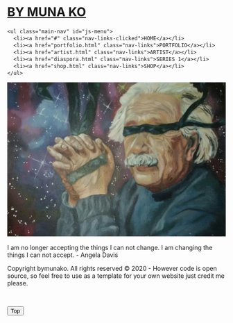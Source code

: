 <!DOCTYPE html>
<html lang="en">

<head>
  <title>Home</title>
  <meta charset="UTF-8">
  <meta name="viewport" content="width=device-width" , initial-scale=1.0>
  <meta http-equiv="X-UA-Compatible" content="ie=edge">

  <link rel="icon" href="./img/logoMKbrown.png" />
  <link rel="stylesheet" href="https://fonts.googleapis.com/css?family=Poppins&display=swap" />
  <link rel="stylesheet" href="style.css" />
  <link rel="stylesheet" href="https://use.fontawesome.com/releases/v5.7.2/css/all.css" integrity="sha384-fnmOCqbTlWIlj8LyTjo7mOUStjsKC4pOpQbqyi7RrhN7udi9RwhKkMHpvLbHG9Sr" crossorigin="anonymous" />
  <link rel="stylesheet" href="https://cdnjs.cloudflare.com/ajax/libs/font-awesome/4.7.0/css/font-awesome.min.css" />
</head>

<body>

  <div class="title">
    <a href="./home.html"><h1>BY MUNA KO</h1></a>
  </div>

  <nav class="topnav">
    <span class="navbar-toggle" id="js-navbar-toggle">
      <i class="fas fa-bars"></i>
    </span>

    <ul class="main-nav" id="js-menu">
      <li><a href="#" class="nav-links-clicked">HOME</a></li>
      <li><a href="portfolio.html" class="nav-links">PORTFOLIO</a></li>
      <li><a href="artist.html" class="nav-links">ARTIST</a></li>
      <li><a href="diaspora.html" class="nav-links">SERIES 1</a></li>
      <li><a href="shop.html" class="nav-links">SHOP</a></li>
    </ul>
  </nav>

  <img class="main-photo" src="./img/einstein.png" alt="einstein">

  <div class="quote">
    <p>I am no longer accepting the things I can not change. I am changing the things I can not accept. - Angela Davis</p>
  </div>

  <div class="social-media">
    <a href="https://www.instagram.com/bymuna.ko/" target="_blank" class="fa fa-instagram"></a>
    <a href="https://twitter.com/munaxagh" target="_blank" class="fa fa-twitter"></a>
    <a href="https://open.spotify.com/user/70reujyoya26j3lr2t94urb8a/playlist/219aT3ijWGPn1rxUKldT9f?si=OdyCQE0GQa-Cz0BYj2ecRQ" target="_blank" class="fa fa-spotify"></a>
  </div>

  <div class="copyright">
    <p>Copyright bymunako. All rights reserved © 2020 - However code is open source, so feel free to use as a template for your own website just credit me please.<br></p>
  </div>

  <br>

  <button onclick="topFunction()" id="myBtn" title="Go to top">Top</button>

</body>

<script src="./js/index.js"></script>

</html>

